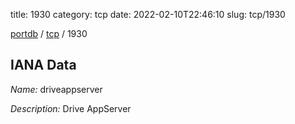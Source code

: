 title: 1930
category: tcp
date: 2022-02-10T22:46:10
slug: tcp/1930

[portdb](/) / [tcp](/category/tcp.html) / 1930


## IANA Data

_Name:_ driveappserver

_Description:_ Drive AppServer

